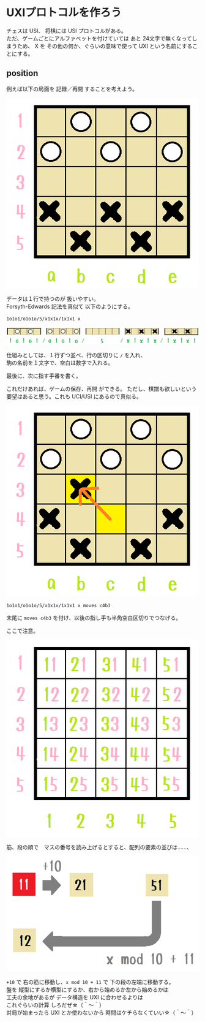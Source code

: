 # UXIプロトコルを作ろう

チェスは USI、 将棋には USI プロトコルがある。  
ただ、ゲームごとにアルファベットを付けていては あと 24文字で無くなってしまうため、
X を その他の何か、ぐらいの意味で使って UXI という名前にすることにする。  

## position

例えば以下の局面を 記録／再開 することを考えよう。  

![20200621pyon2a0b1.png](./img/20200621pyon2a0b1.png)

データは１行で持つのが 扱いやすい。  
Forsyth-Edwards 記法を真似て 以下のようにする。  

```plain
1o1o1/o1o1o/5/x1x1x/1x1x1 x
```

![20200621pyon2a1.png](./img/20200621pyon2a1.png)  

仕組みとしては、１行ずつ並べ、行の区切りに `/` を入れ、  
駒の名前を１文字で、空白は数字で入れる。  

最後に、次に指す手番を書く。  

これだけあれば、ゲームの保存、再開 ができる。
ただし、棋譜も欲しいという要望はあると思う。これも UCI/USI にあるので真似る。  

![20200621pyon2a2b1.png](./img/20200621pyon2a2b1.png)  

```plain
1o1o1/o1o1o/5/x1x1x/1x1x1 x moves c4b3
```

末尾に `moves c4b3` を付け、以後の指し手も半角空白区切りでつなげる。  

ここで注意。  

![20200621pyon2a0b2.png](./img/20200621pyon2a0b2.png)  

筋、段の順で　マスの番号を読み上げるとすると、配列の要素の並びは……、  

![20200621pyon2a0b3.png](./img/20200621pyon2a0b3.png)  

`+10` で 右の筋に移動し、`x mod 10 + 11` で 下の段の左端に移動する。  
盤を 縦型にするか横型にするか、右から始めるか左から始めるかは  
工夫の余地があるが データ構造を UXI に合わせるよりは  
これぐらいの計算 しろだぜ☆（＾～＾）  
対局が始まったら UXI とか使わないから 時間はケチらなくていい☆（＾～＾）   
